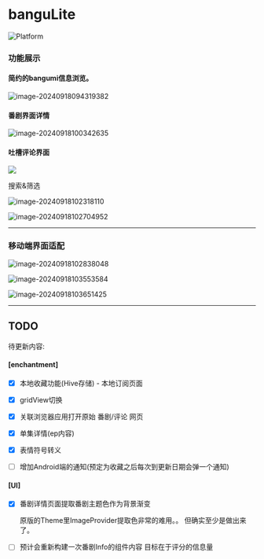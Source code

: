 # banguLite







![Platform](https://img.shields.io/badge/support%20platform-android%7Cwindow-green)



### 功能展示



#### 简约的bangumi信息浏览。

![image-20240918094319382](./images/mainPage_desktop.png)



#### 番剧界面详情

![image-20240918100342635](./images/detailPage_desktop.png)



#### 吐槽评论界面

![](./images/commentViewPage_desktop.png)



搜索&筛选

![image-20240918102318110](./images/search.png)



![image-20240918102704952](./images/fliter.png)



****





### 移动端界面适配



![image-20240918102838048](./images/mainPage_mobile.png)



![image-20240918103553584](./images/fliter_mobile.png)





![image-20240918103651425](./images/commentViewPage_mobile.png)



****





## TODO



待更新内容:



#### [enchantment]

- [x] 本地收藏功能(Hive存储) - 本地订阅页面
- [x] gridView切换
- [x] 关联浏览器应用打开原始 番剧/评论 网页
- [x] 单集详情(ep内容)
- [x] 表情符号转义

- [ ] 增加Android端的通知(预定为收藏之后每次到更新日期会弹一个通知)

#### [UI]

- [x] 番剧详情页面提取番剧主题色作为背景渐变 

  原版的Theme里ImageProvider提取色非常的难用。。 但确实至少是做出来了。
  
- [ ] 预计会重新构建一次番剧Info的组件内容 目标在于评分的信息量
